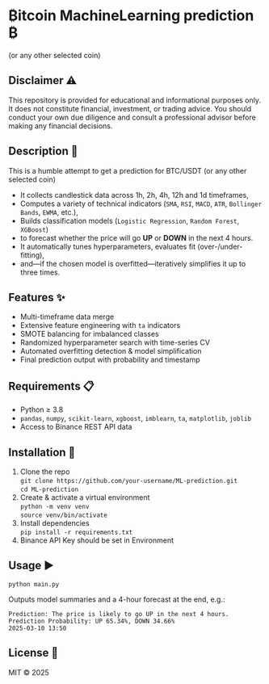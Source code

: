 # ₿itcoin MachineLearning prediction ₿
(or any other selected coin)

## Disclaimer ⚠️
This repository is provided for educational and informational purposes only. It does not constitute financial, investment, or trading advice. You should conduct your own due diligence and consult a professional advisor before making any financial decisions.

## Description 📝
This is a humble attempt to get a prediction for BTC/USDT (or any other selected coin)

- It collects candlestick data across 1h, 2h, 4h, 12h and 1d timeframes,
- Computes a variety of technical indicators (`SMA`, `RSI`, `MACD`, `ATR`, `Bollinger Bands`, `EWMA`, etc.),
- Builds classification models (`Logistic Regression`, `Random Forest`, `XGBoost`)
- to forecast whether the price will go **UP** or **DOWN** in the next 4 hours.
- It automatically tunes hyperparameters, evaluates fit (over-/under-fitting),
- and—if the chosen model is overfitted—iteratively simplifies it up to three times.

## Features ✨
- Multi-timeframe data merge  
- Extensive feature engineering with `ta` indicators  
- SMOTE balancing for imbalanced classes  
- Randomized hyperparameter search with time-series CV  
- Automated overfitting detection & model simplification  
- Final prediction output with probability and timestamp  

## Requirements 📋
- Python ≥ 3.8  
- `pandas`, `numpy`, `scikit-learn`, `xgboost`, `imblearn`, `ta`, `matplotlib`, `joblib`  
- Access to Binance REST API data  

## Installation 🚀
1. Clone the repo  
   `git clone https://github.com/your-username/ML-prediction.git`  
   `cd ML-prediction`  
2. Create & activate a virtual environment  
   `python -m venv venv`  
   `source venv/bin/activate`  
3. Install dependencies  
   `pip install -r requirements.txt`
4. Binance API Key should be set in Environment

## Usage ▶️
`python main.py`  

Outputs model summaries and a 4-hour forecast at the end, e.g.:  
```
Prediction: The price is likely to go UP in the next 4 hours.
Prediction Probability: UP 65.34%, DOWN 34.66%
2025-03-10 13:50
```

## License 📄
MIT © 2025

